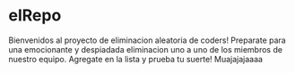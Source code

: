 # elRepo

Bienvenidos al proyecto de eliminacion aleatoria de coders!
Preparate para una emocionante y despiadada eliminacion uno a uno de los miembros de nuestro equipo.
Agregate en la lista y prueba tu suerte!
Muajajajaaaa